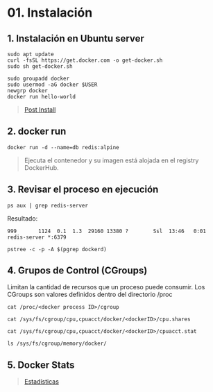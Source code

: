 # 01. Instalación <!-- omit in TOC -->

## 1. Instalación en Ubuntu server
```vim
sudo apt update
curl -fsSL https://get.docker.com -o get-docker.sh
sudo sh get-docker.sh

sudo groupadd docker
sudo usermod -aG docker $USER
newgrp docker
docker run hello-world
```
> [Post Install](https://docs.docker.com/engine/install/linux-postinstall/)

## 2. docker run
```vim
docker run -d --name=db redis:alpine
```
> Ejecuta el contenedor y su imagen está alojada en el registry DockerHub.

## 3. Revisar el proceso en ejecución
```vim
ps aux | grep redis-server
```
Resultado:
```vim
999       1124  0.1  1.3  29160 13380 ?        Ssl  13:46   0:01 redis-server *:6379
```

```vim
pstree -c -p -A $(pgrep dockerd)
```

## 4. Grupos de Control (CGroups)
Limitan la cantidad de recursos que un proceso puede consumir. Los CGroups son valores definidos dentro del directorio /proc

```vim
cat /proc/<docker process ID>/cgroup

cat /sys/fs/cgroup/cpu,cpuacct/docker/<dockerID>/cpu.shares

cat /sys/fs/cgroup/cpu,cpuacct/docker/<dockerID>/cpuacct.stat

ls /sys/fs/cgroup/memory/docker/
```

## 5. Docker Stats
> [Estadísticas](https://docs.docker.com/engine/reference/commandline/stats/ )


